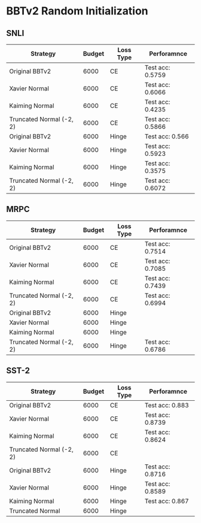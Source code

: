 # BBTv2 Random Initialization

## SNLI

| Strategy                 | Budget | Loss Type | Perforamnce      |
| ------------------------ | ------ | --------- | ---------------- |
| Original BBTv2           | 6000   | CE        | Test acc: 0.5759 |
| Xavier Normal            | 6000   | CE        | Test acc: 0.6066 |
| Kaiming Normal           | 6000   | CE        | Test acc: 0.4235 |
| Truncated Normal (-2, 2) | 6000   | CE        | Test acc: 0.5866 |
| Original BBTv2           | 6000   | Hinge     | Test acc: 0.566  |
| Xavier Normal            | 6000   | Hinge     | Test acc: 0.5923 |
| Kaiming Normal           | 6000   | Hinge     | Test acc: 0.3575 |
| Truncated Normal (-2, 2) | 6000   | Hinge     | Test acc: 0.6072 |

## MRPC

| Strategy                 | Budget | Loss Type | Perforamnce      |
| ------------------------ | ------ | --------- | ---------------- |
| Original BBTv2           | 6000   | CE        | Test acc: 0.7514 |
| Xavier Normal            | 6000   | CE        | Test acc: 0.7085 |
| Kaiming Normal           | 6000   | CE        | Test acc: 0.7439 |
| Truncated Normal (-2, 2) | 6000   | CE        | Test acc: 0.6994 |
| Original BBTv2           | 6000   | Hinge     |                  |
| Xavier Normal            | 6000   | Hinge     |                  |
| Kaiming Normal           | 6000   | Hinge     |                  |
| Truncated Normal (-2, 2) | 6000   | Hinge     | Test acc: 0.6786 |

## SST-2

| Strategy                 | Budget | Loss Type | Perforamnce      |
| ------------------------ | ------ | --------- | ---------------- |
| Original BBTv2           | 6000   | CE        | Test acc: 0.883  |
| Xavier Normal            | 6000   | CE        | Test acc: 0.8739 |
| Kaiming Normal           | 6000   | CE        | Test acc: 0.8624 |
| Truncated Normal (-2, 2) | 6000   | CE        |                  |
| Original BBTv2           | 6000   | Hinge     | Test acc: 0.8716 |
| Xavier Normal            | 6000   | Hinge     | Test acc: 0.8589 |
| Kaiming Normal           | 6000   | Hinge     | Test acc: 0.867  |
| Truncated Normal         | 6000   | Hinge     |                  |
